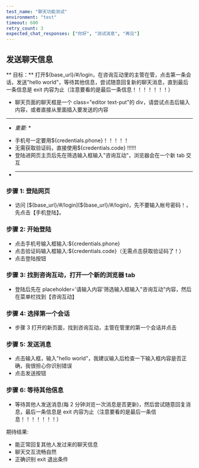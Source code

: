 ```yaml
---
test_name: "聊天功能测试"
environment: "test"
timeout: 600
retry_count: 3
expected_chat_responses: ["你好", "测试消息", "再见"]
---
```


## 发送聊天信息

** 目标：**
打开${base_url}/#/login，在咨询互动里的主管在管，点击第一条会话，发送"hello world"，等待其他信息，尝试随意回复新的聊天消息，直到最后一条信息是 exit 内容为止（注意要看的是最后一条信息！！！！！！！）

- 聊天页面的聊天框是一个 class="editor text-put"的 div，请尝试点击后输入内容，或者直接从里面插入要发送的内容

---

- _重要:_ \*

* 手机号一定要用${credentials.phone}！！！！！
* 无需获取验证码，直接使用${credentials.code} !!!!!!
* 登陆进网页主页后先在筛选输入框输入"咨询互动"，浏览器会在一个新 tab 交互
* ---

### 步骤 1: 登陆网页

- 访问 [${base_url}/#/login](${base_url}/#/login)，先不要输入帐号密码！，先点击【手机登陆】。

### 步骤 2: 开始登陆

- 点击手机号输入框输入:${credentials.phone}
- 点击验证码输入框输入:${credentials.code}（无需点击获取验证码了！）
- 点击登陆按钮

### 步骤 3: 找到咨询互动，打开一个新的浏览器 tab

- 登陆后先在 placeholder='请输入内容'筛选输入框输入"咨询互动"内容，然后在菜单栏找到【咨询互动】

### 步骤 4: 选择第一个会话

- 步骤 3 打开的新页面，找到咨询互动，主管在管里的第一个会话并点击

### 步骤 5: 发送消息

- 点击输入框，输入"hello world"，我建议输入后检查一下输入框内容是否正确，我很担心你识别错误
- 点击发送按钮

### 步骤 6: 等待其他信息

- 等待其他人发送消息(每 2 分钟浏览一次消息是否更新)，然后尝试随意回复消息，最后一条信息是 exit 内容为止（注意要看的是最后一条信息！！！！！！！）

期待结果:

- 能正常回复其他人发过来的聊天信息
- 聊天交互流畅自然
- 正确识别 exit 退出条件

